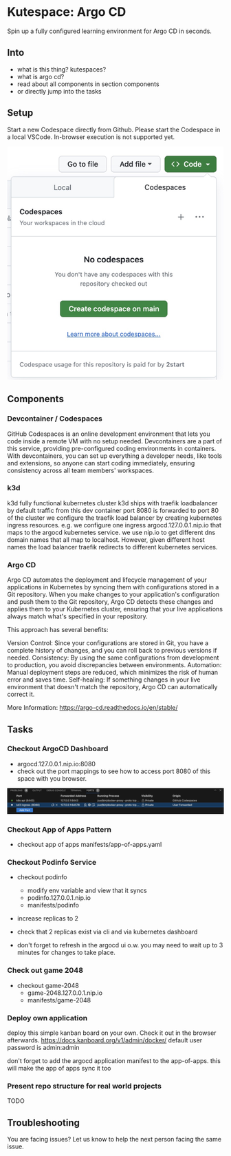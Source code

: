 # Kutespace: Argo CD

Spin up a fully configured learning environment for Argo CD in seconds.

## Into
- what is this thing? kutespaces?
- what is argo cd?
- read about all components in section components
- or directly jump into the tasks

## Setup

Start a new Codespace directly from Github. Please start the Codespace in a local VSCode. In-browser execution is not supported yet.

![Start Codespace](docs/images/start-codespace.jpg)


## Components

### Devcontainer / Codespaces

GitHub Codespaces is an online development environment that lets you code inside a remote VM with no setup needed. Devcontainers are a part of this service, providing pre-configured coding environments in containers. With devcontainers, you can set up everything a developer needs, like tools and extensions, so anyone can start coding immediately, ensuring consistency across all team members' workspaces.

### k3d
k3d fully functional kubernetes cluster
k3d ships with traefik loadbalancer by default
traffic from this dev container port 8080 is forwarded to port 80 of the cluster
we configure the traefik load balancer by creating kubernetes ingress resources.
e.g. we configure one ingress argocd.127.0.0.1.nip.io that maps to the argocd kubernetes service.
we use nip.io to get different dns domain names that all map to localhost. However, given different host names the load balancer traefik redirects to different kubernetes services.

### Argo CD

Argo CD automates the deployment and lifecycle management of your applications in Kubernetes by syncing them with configurations stored in a Git repository. When you make changes to your application's configuration and push them to the Git repository, Argo CD detects these changes and applies them to your Kubernetes cluster, ensuring that your live applications always match what's specified in your repository.

This approach has several benefits:

Version Control: Since your configurations are stored in Git, you have a complete history of changes, and you can roll back to previous versions if needed.
Consistency: By using the same configurations from development to production, you avoid discrepancies between environments.
Automation: Manual deployment steps are reduced, which minimizes the risk of human error and saves time.
Self-healing: If something changes in your live environment that doesn't match the repository, Argo CD can automatically correct it.

More Information: https://argo-cd.readthedocs.io/en/stable/

## Tasks

### Checkout ArgoCD Dashboard
- argocd.127.0.0.1.nip.io:8080
- check out the port mappings to see how to access port 8080 of this space with you browser.

![Image](docs/images/portforwarding.jpg)

### Checkout App of Apps Pattern
- checkout app of apps
manifests/app-of-apps.yaml

### Checkout Podinfo Service
- checkout podinfo
    - modify env variable and view that it syncs
    - podinfo.127.0.0.1.nip.io
    - manifests/podinfo

- increase replicas to 2
- check that 2 replicas exist via cli and via kubernetes dashboard

- don't forget to refresh in the argocd ui o.w. you may need to wait up to 3 minutes for changes to take place.

### Check out game 2048
- checkout game-2048
    - game-2048.127.0.0.1.nip.io
    - manifests/game-2048


### Deploy own application
deploy this simple kanban board on your own. Check it out in the browser afterwards.
https://docs.kanboard.org/v1/admin/docker/
default user password is admin:admin

don't forget to add the argocd application manifest to the app-of-apps.
this will make the app of apps sync it too

### Present repo structure for real world projects
TODO

## Troubleshooting

You are facing issues? Let us know to help the next person facing the same issue.
